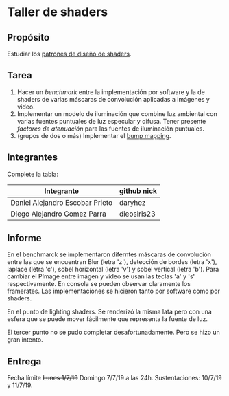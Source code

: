 # Taller de shaders

## Propósito

Estudiar los [patrones de diseño de shaders](http://visualcomputing.github.io/Shaders/#/4).

## Tarea

1. Hacer un _benchmark_ entre la implementación por software y la de shaders de varias máscaras de convolución aplicadas a imágenes y video.
2. Implementar un modelo de iluminación que combine luz ambiental con varias fuentes puntuales de luz especular y difusa. Tener presente _factores de atenuación_ para las fuentes de iluminación puntuales.
3. (grupos de dos o más) Implementar el [bump mapping](https://en.wikipedia.org/wiki/Bump_mapping).

## Integrantes

Complete la tabla:

| Integrante | github nick |
|------------|-------------|
|Daniel Alejandro Escobar Prieto|daryhez|
|Diego Alejandro Gomez Parra|dieosiris23|

## Informe

En el benchmarck se implementaron diferntes máscaras de convolución entre las que se encuentran Blur (letra 'z'), detección de bordes (letra 'x'), laplace (letra 'c'), sobel horizontal (letra 'v') y sobel vertical (letra 'b'). Para cambiar el PImage entre imágen y video se usan las teclas 'a' y 's' respectivamente. En consola se pueden observar claramente los framerates. Las implementaciones se hicieron tanto por software como por shaders.

En el punto de lighting shaders. Se renderizó la misma lata pero con una esfera que se puede mover fácilmente que representa la fuente de luz.

El tercer punto no se pudo completar desafortunadamente. Pero se hizo un gran intento.


## Entrega

Fecha límite ~~Lunes 1/7/19~~ Domingo 7/7/19 a las 24h. Sustentaciones: 10/7/19 y 11/7/19.